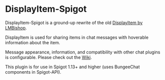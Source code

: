 # DisplayItem-Spigot
DisplayItem-Spigot is a ground-up rewrite of the old [DisplayItem by LMBishop](https://www.spigotmc.org/resources/▶-displayitem-◀-share-your-item-in-chat-by-saying-item.28931/).

DisplayItem is used for sharing items in chat messages with hoverable information about the item.

Message appearance, information, and compatibility with other chat plugins is configurable. Please check out the [Wiki](https://github.com/crashdemons/DisplayItem-Spigot/wiki).

This plugin is for use in Spigot 1.13+ and higher (uses BungeeChat components in Spigot-API).
